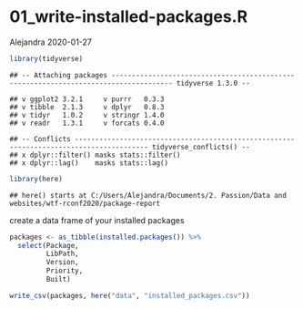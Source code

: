 01\_write-installed-packages.R
================
Alejandra
2020-01-27

``` r
library(tidyverse)
```

    ## -- Attaching packages ------------------------------------------------------------------------------------- tidyverse 1.3.0 --

    ## v ggplot2 3.2.1     v purrr   0.3.3
    ## v tibble  2.1.3     v dplyr   0.8.3
    ## v tidyr   1.0.2     v stringr 1.4.0
    ## v readr   1.3.1     v forcats 0.4.0

    ## -- Conflicts ---------------------------------------------------------------------------------------- tidyverse_conflicts() --
    ## x dplyr::filter() masks stats::filter()
    ## x dplyr::lag()    masks stats::lag()

``` r
library(here)
```

    ## here() starts at C:/Users/Alejandra/Documents/2. Passion/Data and websites/wtf-rconf2020/package-report

create a data frame of your installed packages

``` r
packages <- as_tibble(installed.packages()) %>% 
  select(Package,
         LibPath,
         Version,
         Priority,
         Built)

write_csv(packages, here("data", "installed_packages.csv"))
```
